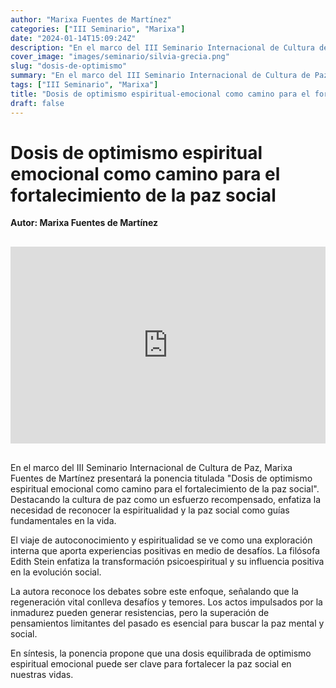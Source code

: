 ```yaml
---
author: "Marixa Fuentes de Martínez"
categories: ["III Seminario", "Marixa"]
date: "2024-01-14T15:09:24Z"
description: "En el marco del III Seminario Internacional de Cultura de Paz, Marixa Fuentes de Martínez presentará la ponencia titulada Dosis de optimismo espiritual emocional como camino para el fortalecimiento de la paz social"
cover_image: "images/seminario/silvia-grecia.png"
slug: "dosis-de-optimismo"
summary: "En el marco del III Seminario Internacional de Cultura de Paz, Marixa Fuentes de Martínez presentará la ponencia titulada Dosis de optimismo espiritual emocional como camino para el fortalecimiento de la paz social"
tags: ["III Seminario", "Marixa"]
title: "Dosis de optimismo espiritual-emocional como camino para el fortalecimiento de la paz social"
draft: false
---
```


# Dosis de optimismo espiritual emocional como camino para el fortalecimiento de la paz social

<div style="display: flex; justify-content: flex-start; font-weight: bold; margin-bottom: 30px;"> 
Autor: Marixa Fuentes de Martínez
</div>

<div style="display: flex; justify-content: center; margin-bottom: 30px;">
<iframe width="560" height="315" src="https://www.youtube.com/embed/GVEpu83D7xk?si=LXat2tBgji9dECOa" title="YouTube video player" frameborder="0" allow="accelerometer; autoplay; clipboard-write; encrypted-media; gyroscope; picture-in-picture; web-share" allowfullscreen></iframe>
</div>

En el marco del III Seminario Internacional de Cultura de Paz, Marixa Fuentes de Martínez presentará la ponencia titulada "Dosis de optimismo espiritual emocional como camino para el fortalecimiento de la paz social".  Destacando la cultura de paz como un esfuerzo recompensado, enfatiza la necesidad de reconocer la espiritualidad y la paz social como guías fundamentales en la vida.

El viaje de autoconocimiento y espiritualidad se ve como una exploración interna que aporta experiencias positivas en medio de desafíos. La filósofa Edith Stein enfatiza la transformación psicoespiritual y su influencia positiva en la evolución social.

La autora reconoce los debates sobre este enfoque, señalando que la regeneración vital conlleva desafíos y temores. Los actos impulsados por la inmadurez pueden generar resistencias, pero la superación de pensamientos limitantes del pasado es esencial para buscar la paz mental y social.

En síntesis, la ponencia propone que una dosis equilibrada de optimismo espiritual emocional puede ser clave para fortalecer la paz social en nuestras vidas.